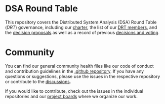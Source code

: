 # DSA Round Table

This repository covers the Distributed System Analysis (DSA) Round Table (*DRT*)
governance, including our [charter](CHARTER.md), the list of our
[DRT members](DRT_MEMBERS.md), and the [decision proposals](decisions/proposals)
as well as a record of previous [decisions and voting](decisions/RECORD.md).

# Community

You can find our general community health files like our code of conduct and
contribution guidelines in the [.github repository](https://github.com/distributed-system-analysis/.github).
If you have any questions or suggestions, please use the issues in the
respective repository or contribute to the [discussions](https://github.com/orgs/arcalot/discussions).

If you would like to contribute, check out the issues in the individual
repositories and our [project boards](https://github.com/orgs/distributed-system-analysis/projects)
where we organize our work.

